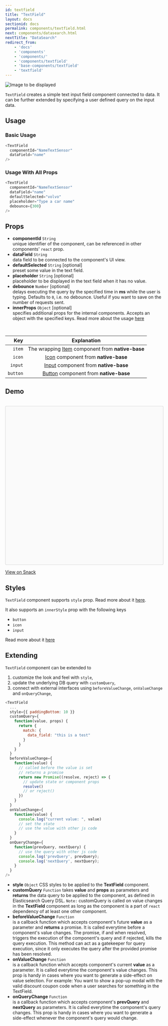 ```yaml
---
id: textfield
title: "TextField"
layout: docs
sectionid: docs
permalink: components/textfield.html
next: components/datasearch.html
nextTitle: "DataSearch"
redirect_from:
    - 'docs'
    - 'components'
    - 'components/'
    - 'components/textfield'
    - 'base-components/textfield'
    - 'textfield'
---
```


![Image to be displayed](https://imgur.com/goOcLdF.png)

`TextField` creates a simple text input field component connected to data. It can be further extended by specifying a user defined query on the input data.

## Usage

### Basic Usage

```js
<TextField
  componentId="NameTextSensor"
  dataField="name"
/>
```

### Usage With All Props

```js
<TextField
  componentId="NameTextSensor"
  dataField="name"
  defaultSelected="volvo"
  placeholder="Type a car name"
  debounce={300}
/>
```

## Props

- **componentId** `String`  
    unique identifier of the component, can be referenced in other components' `react` prop.
- **dataField** `String`  
    data field to be connected to the component's UI view.
- **defaultSelected** `String` [optional]  
    preset some value in the text field.
- **placeholder** `String` [optional]  
    placeholder to be displayed in the text field when it has no value.
- **debounce** `Number` [optional]  
    delays executing the query by the specified time in **ms** while the user is typing. Defaults to `0`, i.e. no debounce. Useful if you want to save on the number of requests sent.
- **innerProps** `Object` [optional]  
    specifies additional props for the internal components. Accepts an object with the specified keys. Read more about the usage [here](/advanced/innerprops.html)

<br />

| **Key** | **Explanation** |
|  ------: | :------: |
| `item` | The wrapping [Item](http://docs.nativebase.io/Components.html#Form) component from **native-base** |
| `icon` | [Icon](http://docs.nativebase.io/Components.html#icon-def-headref) component from **native-base** |
| `input` | [Input](http://docs.nativebase.io/Components.html#Form) component from **native-base** |
| `button` | [Button](http://docs.nativebase.io/Components.html#button-def-headref) component from **native-base** |


## Demo

<br />

<div data-snack-id="@dhruvdutt/textfield-example" data-snack-platform="ios" data-snack-preview="true" data-snack-theme="light" style="overflow:hidden;background:#fafafa;border:1px solid rgba(0,0,0,.16);border-radius:4px;height:505px;width:100%"></div>

<a href="https://snack.expo.io/@dhruvdutt/textfield-example" target="_blank">View on Snack</a>


## Styles

`TextField` component supports `style` prop. Read more about it [here](/advanced/style.html).

It also supports an `innerStyle` prop with the following keys
- `button`
- `icon`
- `input`

Read more about it [here](/advanced/style.html#innerstyle)

## Extending

`TextField` component can be extended to
1. customize the look and feel with `style`,
2. update the underlying DB query with `customQuery`,
3. connect with external interfaces using `beforeValueChange`, `onValueChange` and `onQueryChange`,

```js
<TextField
  ...
  style={{ paddingBottom: 10 }}
  customQuery={
    function(value, props) {
      return {
        match: {
          data_field: "this is a test"
        }
      }
    }
  }
  beforeValueChange={
    function(value) {
      // called before the value is set
      // returns a promise
      return new Promise((resolve, reject) => {
        // update state or component props
        resolve()
        // or reject()
      })
    }
  }
  onValueChange={
    function(value) {
      console.log("current value: ", value)
      // set the state
      // use the value with other js code
    }
  }
  onQueryChange={
    function(prevQuery, nextQuery) {
      // use the query with other js code
      console.log('prevQuery', prevQuery);
      console.log('nextQuery', nextQuery);
    }
  }
/>
```

- **style** `Object`
    CSS styles to be applied to the **TextField** component.
- **customQuery** `Function`
    takes **value** and **props** as parameters and **returns** the data query to be applied to the component, as defined in Elasticsearch Query DSL.
    `Note:` customQuery is called on value changes in the **TextField** component as long as the component is a part of `react` dependency of at least one other component.
- **beforeValueChange** `Function`  
    is a callback function which accepts component's future **value** as a parameter and **returns** a promise. It is called everytime before a component's value changes. The promise, if and when resolved, triggers the execution of the component's query and if rejected, kills the query execution. This method can act as a gatekeeper for query execution, since it only executes the query after the provided promise has been resolved.
- **onValueChange** `Function`  
    is a callback function which accepts component's current **value** as a parameter. It is called everytime the component's value changes. This prop is handy in cases where you want to generate a side-effect on value selection. For example: You want to show a pop-up modal with the valid discount coupon code when a user searches for something in the TextField.
- **onQueryChange** `Function`  
    is a callback function which accepts component's **prevQuery** and **nextQuery** as parameters. It is called everytime the component's query changes. This prop is handy in cases where you want to generate a side-effect whenever the component's query would change.
